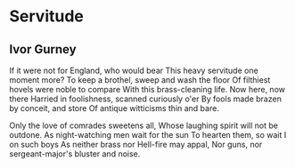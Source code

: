 # Servitude
## Ivor Gurney
If it were not for England, who would bear
This heavy servitude one moment more?
To keep a brothel, sweep and wash the floor
Of filthiest hovels were noble to compare
With this brass-cleaning life. Now here, now there
Harried in foolishness, scanned curiously o'er
By fools made brazen by conceit, and store
Of antique witticisms thin and bare.

Only the love of comrades sweetens all,
Whose laughing spirit will not be outdone.
As night-watching men wait for the sun
To hearten them, so wait I on such boys
As neither brass nor Hell-fire may appal,
Nor guns, nor sergeant-major's bluster and noise.